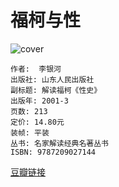 # 福柯与性
![cover](https://img3.doubanio.com/lpic/s1745654.jpg)

    作者:  李银河 
    出版社: 山东人民出版社
    副标题: 解读福柯《性史》
    出版年: 2001-3
    页数: 213
    定价: 14.80元
    装帧: 平装
    丛书: 名家解读经典名著丛书
    ISBN: 9787209027144

[豆瓣链接](https://book.douban.com/subject/1021693/)